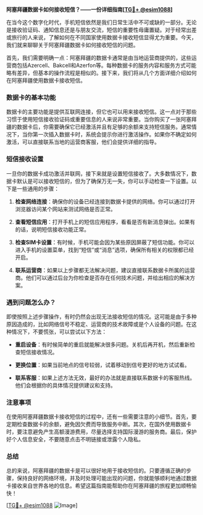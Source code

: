 **阿塞拜疆数据卡如何接收短信？——一份详细指南[[TG💪+ @esim1088](https://t.me/s/esim1088)]**

在当今这个数字化时代，手机短信依然是我们日常生活中不可或缺的一部分。无论是接收验证码、通知信息还是与朋友交流，短信的重要性毋庸置疑。对于经常出差或旅行的人来说，了解如何在不同国家使用数据卡接收短信显得尤为重要。今天，我们就来聊聊关于阿塞拜疆数据卡如何接收短信的问题。

首先，我们需要明确一点：阿塞拜疆的数据卡通常是由当地运营商提供的，这些运营商包括Azercell、Bakcell和Azerfon等。每种数据卡的服务内容和服务方式可能略有差异，但基本的操作流程是相似的。接下来，我们将从几个方面详细介绍如何在阿塞拜疆使用数据卡接收短信。

### 数据卡的基本功能

数据卡的主要功能是提供互联网连接，但它也可以用来接收短信。这一点对于那些习惯于使用短信接收验证码或重要信息的人来说非常重要。当你购买了一张阿塞拜疆的数据卡后，你需要确保它已经激活并且有足够的余额来支持短信服务。通常情况下，当你第一次插入数据卡时，系统会提示你进行激活操作。如果你不确定如何激活，可以直接联系当地的运营商客服，他们会提供详细的指导。

### 短信接收设置

一旦你的数据卡成功激活并联网，接下来就是设置短信接收了。大多数情况下，数据卡默认是可以接收短信的，但为了确保万无一失，你可以手动检查一下设置。以下是一些通用的步骤：

1. **检查网络连接**：确保你的设备已经连接到数据卡提供的网络。你可以通过打开浏览器访问某个网站来测试网络是否正常。
   
2. **查看短信应用**：打开手机上的短信应用程序，看看是否有新消息弹出。如果有的话，说明短信接收功能正常。

3. **检查SIM卡设置**：有时候，手机可能会因为某些原因屏蔽了短信功能。你可以进入手机的设置菜单，找到“短信”或“消息”选项，确保所有相关的权限都已经开启。

4. **联系运营商**：如果以上步骤都无法解决问题，建议直接联系数据卡所属的运营商。他们可以通过后台为你检查是否存在任何技术问题，并给出相应的解决方案。

### 遇到问题怎么办？

即使按照上述步骤操作，有时仍然会出现无法接收短信的情况。这可能是由于多种原因造成的，比如网络信号不稳定、运营商的技术故障或是个人设备的问题。在这种情况下，不要慌张，可以尝试以下方法：

- **重启设备**：有时候简单的重启就能解决很多问题。关机后再开机，然后重新检查短信接收情况。
  
- **更换位置**：如果当前地点的信号较弱，试着移动到信号更好的地方试试看。

- **联系客服**：如果上述方法无效，最好的办法就是直接联系数据卡的客服热线。他们会根据你的具体情况提供建议和支持。

### 注意事项

在使用阿塞拜疆数据卡接收短信的过程中，还有一些需要注意的小细节。首先，要定期检查数据卡的余额，避免因欠费而导致服务中断。其次，在国外使用数据卡时，要注意避免产生高额漫游费用，尽量选择支持国际漫游的服务商。最后，保护好个人信息安全，不要随意点击不明链接或泄露个人隐私。

### 总结

总的来说，阿塞拜疆的数据卡是可以很好地用于接收短信的。只要遵循正确的步骤，保持良好的网络环境，并及时处理可能出现的问题，你就能够顺利地通过数据卡接收来自世界各地的信息。希望这篇指南能帮助你在阿塞拜疆的旅程更加顺畅愉快！

[[TG💪+ @esim1088](https://t.me/s/esim1088) ![Image](https://i.postimg.cc/4NQfJmqS/Snipaste-2025-05-13-00-14-12.png)]